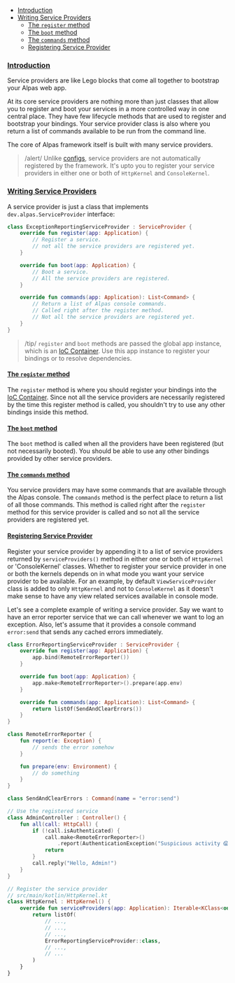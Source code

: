 - [Introduction](#introduction)
- [Writing Service Providers](#writing-service-providers)
    - [The `register` method](#register)
    - [The `boot` method](#boot)
    - [The `commands` method](#commands)
    - [Registering Service Provider](#registering)

<a name="introduction"></a>
### [Introduction](#introduction)

Service providers are like Lego blocks that come all together to bootstrap your Alpas web app.

At its core service providers are nothing more than just classes that allow you to register and boot your services 
in a more controlled way in one central place. They have few lifecycle methods that are used to register and bootstrap 
your bindings. Your service provider class is also where you return a list of commands available to be run from the
command line.

The core of Alpas framework itself is built with many service providers.

> /alert/ <span>Unlike [configs](/docs/configuration), service providers are not automatically registered by the 
> framework. It's upto you to register your service providers in either one or both of `HttpKernel` and `ConsoleKernel`.


<a name="writing-service-providers"></a>
### [Writing Service Providers](#writing-service-providers)

A service provider is just a class that implements `dev.alpas.ServiceProvider` interface:

```kotlin
class ExceptionReportingServiceProvider : ServiceProvider {
    override fun register(app: Application) {
        // Register a service.
        // not all the service providers are registered yet.
    }

    override fun boot(app: Application) {
        // Boot a service.
        // All the service providers are registered.
    }

    override fun commands(app: Application): List<Command> {
        // Return a list of Alpas console commands.
        // Called right after the register method.
        // Not all the service providers are registered yet.
    }
}
```

> /tip/ <span> `register` and `boot` methods are passed the global app instance, which is an 
> [IoC Container](/docs/ioc-container). Use this app instance to register your bindings or to resolve dependencies.
></span>

<a name="register"></a>
#### [The `register` method](#register)

The `register` method is where you should register your bindings into the [IoC Container](/docs/ioc-container). Since
not all the service providers are necessarily registered by the time this register method is called, you shouldn't
try to use any other bindings inside this method.

<a name="boot"></a>
#### [The `boot` method](#boot)

The `boot` method is called when all the providers have been registered (but not necessarily booted). You should be
able to use any other bindings provided by other service providers.

<a name="commands"></a>
#### [The `commands` method](#commands)

You service providers may have some commands that are available through the Alpas console. The `commands` method is the
perfect place to return a list of all those commands. This method is called right after the `register` method for
this service provider is called and so not all the service providers are registered yet.

<a name="registering"></a>
#### [Registering Service Provider](#registering)

Register your service provider by appending it to a list of service providers returned by `serviceProviders()` method
in either one or both of `HttpKernel` or 'ConsoleKernel' classes. Whether to register your service provider in one or
both the kernels depends on in what mode you want your service provider to be available. For an example, by default
`ViewServiceProvider` class is added to only `HttpKernel` and not to `ConsoleKernel` as it doesn't make sense to have
any view related services available in console mode.

Let's see a complete example of writing a service provider. Say we want to have an error reporter service that we
can call whenever we want to log an exception. Also, let's assume that it provides a console command `error:send` that
sends any cached errors immediately.

```kotlin
class ErrorReportingServiceProvider : ServiceProvider {
    override fun register(app: Application) {
        app.bind(RemoteErrorReporter())
    }

    override fun boot(app: Application) {
        app.make<RemoteErrorReporter>().prepare(app.env)
    }

    override fun commands(app: Application): List<Command> {
        return listOf(SendAndClearErrors())
    }
}

class RemoteErrorReporter {
    fun report(e: Exception) {
        // sends the error somehow
    }

    fun prepare(env: Environment) {
        // do something
    }
}

class SendAndClearErrors : Command(name = "error:send")

// Use the registered service
class AdminController : Controller() {
    fun all(call: HttpCall) {
        if (!call.isAuthenticated) {
            call.make<RemoteErrorReporter>()
                .report(AuthenticationException("Suspicious activity 😱"))
            return
        }
        call.reply("Hello, Admin!")
    }
}

// Register the service provider
// src/main/kotlin/HttpKernel.kt
class HttpKernel : HttpKernel() {
    override fun serviceProviders(app: Application): Iterable<KClass<out ServiceProvider>> {
        return listOf(
            // ...,
            // ...,
            // ...,
            ErrorReportingServiceProvider::class,
            // ...,
            // ...
        )
    }
}
```
